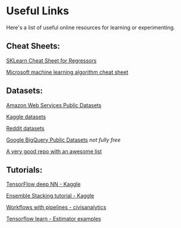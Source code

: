 # Useful Links

Here's a list of useful online resources for learning or experimenting.

## Cheat Sheets:

[SKLearn Cheat Sheet for Regressors][1]

[Microsoft machine learning algorithm cheat sheet][9]

## Datasets:

[Amazon Web Services Public Datasets][4]

[Kaggle datasets][5]

[Reddit datasets][6]

[Google BigQuery Public Datasets][7] *not fully free*

[A very good repo with an awesome list][8]


## Tutorials:

[TensorFlow deep NN - Kaggle][10]

[Ensemble Stacking tutorial - Kaggle][2]

[Workflows with pipelines - civisanalytics][3]

[Tensorflow learn - Estimator examples ][11]




[1]: http://scikit-learn.org/stable/tutorial/machine_learning_map/
[2]: https://www.kaggle.com/arthurtok/introduction-to-ensembling-stacking-in-python
[3]: https://www.civisanalytics.com/blog/workflows-in-python-using-pipeline-and-gridsearchcv-for-more-compact-and-comprehensive-code/
[4]: https://aws.amazon.com/datasets/
[5]: https://www.kaggle.com/datasets/
[6]: https://www.reddit.com/r/datasets/
[7]: https://cloud.google.com/bigquery/public-data/
[8]: https://github.com/caesar0301/awesome-public-datasets
[9]: https://docs.microsoft.com/en-us/azure/machine-learning/machine-learning-algorithm-cheat-sheet
[10]: https://www.kaggle.com/kakauandme/tensorflow-deep-nn
[11]: https://github.com/tensorflow/tensorflow/tree/master/tensorflow/examples/learn
